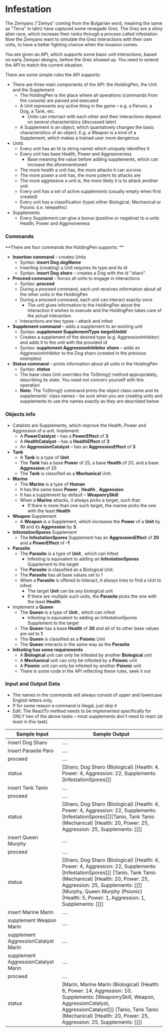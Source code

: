 # Infestation

The Zemyans (&quot;Zemya&quot; coming from the Bulgarian word, meaning the same as &quot;Terra&quot; in latin) have captured some renegade Grez. The Grez are a slimy alien race, which increase their ranks through a process called infestation. Now the Zemyans want to simulate the Grez interactions with their own units, to have a better fighting chance when the invasion comes.

You are given an API, which supports some basic unit interactions, based on early Zemyan designs, before the Grez showed up. You need to extend the API to match the current situation.

There are some simple rules the API supports:

- There are three main components of the API: the HoldingPen, the Unit and the Supplement
  - The HoldingPen is the place where all operations (commands from the console) are parsed and executed
  - A Unit represents any active thing in the game – e.g. a Person, a Dog, a Tank, etc.
    - Units can interract with each other and their interactions depend on several characteristics (discussed later)
  - A Supplement is an object, which quantatively changes the basic characteristics of an object. E.g. a Weapon is a kind of a Supplement, which makes a trained user more dangerous
- Units
  - Every unit has an Id (a string name) which uniquely identifies it
  - Every unit has base Health, Power and Aggresiveness
    - Base meaning the value before adding supplements, which can increase the aforementioned
  - The more health a unit has, the more attacks it can survive
  - The more power a unit has, the more potent its attacks are
  - The more aggressive a unit is, the more likely it is to attack another unit
  - Every unit has a set of active supplements (usually empty when first created)
  - Every unit has a classification (type) either Biological, Mechanical or Psionic (i.e. telepathic)
- Supplements
  - Every Supplement can give a bonus (positive or negative) to a units Health, Power and Aggresiveness


### Commands

**There are four commands the HoldingPen supports:       **

- **Insertion command** – creates Units
  - Syntax:  **insert Dog**  **_dogName_**
  - Inserting (creating) a Unit requires its type and its id
  - Syntax:  **insert Dog**  **_sharo_** – creates a Dog with the id &quot;sharo&quot;
- **Proceed command** – forces all units to engage in interactions
  - Syntax:  **proceed**
  - During a proceed command, each unit receives information about all the other units in the HoldingPen
  - During a proceed command, each unit can interact exactly once
    - The unit gives information to the HoldingPen about the interaction it wishes to execute and the HoldingPen takes care of the actual interaction
  - Interactions are two types – attack and infest
- **Supplement command** – adds a supplement to an existing unit
  - Syntax: **supplement SupplementType**  **_targetUnitId_**
  - Creates a supplement of the desired type (e.g. AggressionInhibitor) and adds it to the unit with the provided id
  - Syntax:  **supplement AggressionInhibitor**  **_sharo_** – adds an AggressionInhibitor to the Dog sharo (created in the previous examples)
- **Status command** – prints information about all units in the HoldingPen
  - Syntax: **status**
  - The base class Unit overrides the ToString() method appropriately, describing its state. You need not concern yourself with this operation
  - **Note:** The ToString() command prints the object class name and its supplements&#39; class names – be sure when you are creating units and supplements to use the names exactly as they are described below

### Objects info

- Catalists are Supplements, which improve the Health, Power and Aggression of a unit. Implement:
  - A **PowerCatalyst** – has a **PowerEffect** of **3**
  - A **HealthCatalyst** – has a **HealthEffect** of **3**
  - An **AggressionCatalyst** – has an **AggressionEffect** of **3**
- **Tank**
  - A **Tank** is a type of **Unit**
  - The **Tank** has a base **Power** of 25, a base **Health** of 20, and a base **Aggression** of 25
  - The **Tank** is classified as a **Mechanical** Unit.
- **Marine**
  - The **Marine** is a type of **Human**
  - It has the same base **Power** , **Health** , **Aggression**
  - It has a supplement by default – **WeaponrySkill**
  - When a **Marine** attacks, it always picks a target, such that:
    - If there is more than one such target, the marine picks the one with the least **Health**
- **Weapon** Supplement
  - A **Weapon** is a Supplement, which increases the **Power** of a **Unit** by **10** and its **Aggression** by **3**.
- **InfestationSpores** Supplement
  - The **InfestationSpores** Supplement has an **AggressionEffect** of **20** and a **PowerEffect** of **-1**
- **Parasite**
  - The **Parasite** is a type of **Unit** , which can Infest
    - Infesting is equivalent to adding an **InfestationSpores** Supplement to the target
  - The **Parasite** is classified as a Biological Unit.
  - The **Parasite** has all base values set to 1
  - When a **Parasite** is offered to Interact, it always tries to find a Unit to infest
    - The target **Unit** can be any biological unit
    - If there are multiple such units, the **Parasite** picks the one with the least **Health**
- Implement a **Queen**
  - The **Queen** is a type of **Unit** , which can infest
    - Infesting is equivalent to adding an InfestationSpores Supplement to the target
  - The **Queen** has a base **Health** of **30** and all of its other base values are set to **1**
  - The **Queen** is classified as a **Psionic** Unit
  - The **Queen** interacts in the same way as the **Parasite**
- **Infesting has some requirements**
  - A **Biological** unit can only be infested by another **Biological** unit
  - A **Mechanical** unit can only be infested by a **Psionic** unit
  - A **Psionic** unit can only be infested by another **Psionic** unit
  - There is some code in the API reflecting these rules, seek it out

### Input and Output Data

- The names in the commands will always consist of upper and lowercase English letters only.
- If for some reason a command is illegal, just skip it
- Edit: The ReactTo method needs to be implemented specifically for ONLY two of the above tasks – most supplements don&#39;t need to react (at least in this task)

| Sample Input | Sample Output |
| --- | --- |
|insert Dog Sharo|....
|insert Parasite Paro|....
|proceed|....
|status|[Sharo, Dog Sharo (Biological) [Health: 4, Power: 4, Aggression: 22, Supplements: [InfestationSpores]]]
|insert Tank Tanio|....
|proceed|....
|status|[Sharo, Dog Sharo (Biological) [Health: 4, Power: 4, Aggression: 22, Supplements: [InfestationSpores]]][Tanio, Tank Tanio (Mechanical) [Health: 20, Power: 25, Aggression: 25, Supplements: []]]
|insert Queen Murphy|....
|proceed|....
|status| [Sharo, Dog Sharo (Biological) [Health: 4, Power: 4, Aggression: 22, Supplements: [InfestationSpores]]]  [Tanio, Tank Tanio (Mechanical) [Health: 20, Power: 25, Aggression: 25, Supplements: []]]  [Murphy, Queen Murphy (Psionic) [Health: 5, Power: 1, Aggression: 1, Supplements: []]]
|insert Marine Marin|....
|supplement Weapon Marin|....
|supplement AggressionCatalyst Marin|....
|supplement AggressionCatalyst Marin|....
|proceed|....
|status|[Marin, Marine Marin (Biological) [Health: 6, Power: 14, Aggression: 10, Supplements: [WeaponrySkill, Weapon, AggressionCatalyst, AggressionCatalyst]]] [Tanio, Tank Tanio (Mechanical) [Health: 20, Power: 25, Aggression: 25, Supplements: []]]
